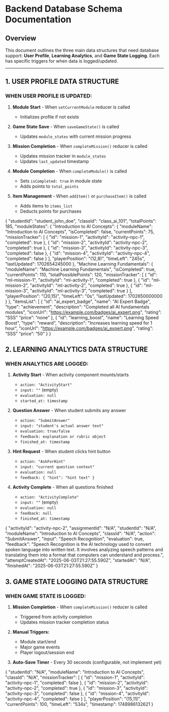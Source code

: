# Backend Database Schema Documentation

## Overview
This document outlines the three main data structures that need database support: **User Profile**, **Learning Analytics**, and **Game State Logging**. Each has specific triggers for when data is logged/updated.

---

## 1. USER PROFILE DATA STRUCTURE


### **WHEN USER PROFILE IS UPDATED:**

1. **Module Start** - When `setCurrentModule` reducer is called
   - Initializes profile if not exists

2. **Game State Save** - When `saveGameState()` is called 
   - Updates `module_states` with current mission progress

3. **Mission Completion** - When `completeMission()` reducer is called
   - Updates mission tracker in `module_states`
   - Updates `last_updated` timestamp

4. **Module Completion** - When `completeModule()` is called
   - Sets `isCompleted: true` in module state
   - Adds points to `total_points`

5. **Item Management** - When `addItem()` or `purchaseItem()` is called
   - Adds items to `items_list`
   - Deducts points for purchases



{
  "studentId": "student_john_doe",
  "classId": "class_ai_101",
  "totalPoints": 185,
  "moduleStates": {
    "Introduction to AI Concepts": {
      "moduleName": "Introduction to AI Concepts",
      "isCompleted": false,
      "currentPoints": 75,
      "missionTracker": [
        {
          "id": "mission-1",
          "activityId": "activity-npc-1",
          "completed": true
        },
        {
          "id": "mission-2", 
          "activityId": "activity-npc-2",
          "completed": true
        },
        {
          "id": "mission-3",
          "activityId": "activity-npc-3",
          "completed": false
        },
        {
          "id": "mission-4",
          "activityId": "activity-npc-4",
          "completed": false
        }
      ],
      "playerPosition": "(12,8)",
      "timeLeft": "245s",
      "lastUpdated": 1702654245000
    },
    "Machine Learning Fundamentals": {
      "moduleName": "Machine Learning Fundamentals",
      "isCompleted": true,
      "currentPoints": 110,
      "totalPossiblePoints": 120,
      "missionTracker": [
        {
          "id": "ml-mission-1",
          "activityId": "ml-activity-1",
          "completed": true
        },
        {
          "id": "ml-mission-2",
          "activityId": "ml-activity-2", 
          "completed": true
        },
        {
          "id": "ml-mission-3",
          "activityId": "ml-activity-3",
          "completed": true
        }
      ],
      "playerPosition": "(20,15)",
      "timeLeft": "0s",
      "lastUpdated": 1702650000000
    }
  },
  "itemsList": [
    {
      "id": "ai_expert_badge",
      "name": "AI Expert Badge",
      "type": "achievement",
      "description": "Completed all AI fundamentals modules",
      "iconUrl": "https://example.com/badges/ai_expert.png",
      “rating”: “SSS”
      “price”: “none”
    },
    {
      "id": "learning_boost",
      "name": "Learning Speed Boost",
      "type": "reward", 
      "description": "Increases learning speed for 1 hour",
      "iconUrl": "https://example.com/badges/ai_expert.png",
      “rating”: “SSS”
      “price”: “50”
    }
}


## 2. LEARNING ANALYTICS DATA STRUCTURE

### **WHEN ANALYTICS ARE LOGGED:**

1. **Activity Start** - When activity component mounts/starts
   - `action: "ActivityStart"`
   - `input: ""` (empty)
   - `evaluation: null`
   - `started_at: timestamp`

2. **Question Answer** - When student submits any answer
   - `action: "SubmitAnswer"`
   - `input: "student's actual answer text"`
   - `evaluation: true/false`
   - `feedback: explanation or rubric object`
   - `finished_at: timestamp`

3. **Hint Request** - When student clicks hint button
   - `action: "AskForHint"`
   - `input: "current question context"`
   - `evaluation: null`
   - `feedback: { "hint": "hint text" }`

4. **Activity Complete** - When all questions finished
   - `action: "ActivityComplete"`
   - `input: ""` (empty)
   - `evaluation: null`
   - `feedback: null`
   - `finished_at: timestamp`


{
    "activityId": "activity-npc-2",
    "assignmentId": "N/A",
    "studentId": "N/A",
    "moduleName": "Introduction to AI Concepts",
    "classId": "N/A",
    "action": "SubmitAnswer",
    "input": "Speech Recognition",
    "evaluation": true,
    "feedback": "Speech Recognition is the AI technology used to convert spoken language into written text. It involves analyzing speech patterns and translating them into a format that computers can understand and process.",
    "attemptCreatedAt": "2025-06-03T21:27:55.590Z",
    "startedAt": "N/A",
    "finishedAt": "2025-06-03T21:27:55.590Z"
}


## 3. GAME STATE LOGGING DATA STRUCTURE


### **WHEN GAME STATE IS LOGGED:**


1. **Mission Completion** - When `completeMission()` reducer is called
   - Triggered from activity completion
   - Updates mission tracker completion status

2. **Manual Triggers:**
   - Module start/end
   - Major game events
   - Player logout/session end

3. **Auto-Save Timer** - Every 30 seconds (configurable, not implement yet)




{
    "studentId": "N/A",
    "moduleName": "Introduction to AI Concepts",
    "classId": "N/A",
    "missionTracker": [
        {
            "id": "mission-1",
            "activityId": "activity-npc-1",
            "completed": false
        },
        {
            "id": "mission-2",
            "activityId": "activity-npc-2",
            "completed": true
        },
        {
            "id": "mission-3",
            "activityId": "activity-npc-3",
            "completed": false
        },
        {
            "id": "mission-4",
            "activityId": "activity-npc-4",
            "completed": false
        }
    ],
    "playerPosition": "(15,11)",
    "currentPoints": 100,
    "timeLeft": "534s",
    "timestamp": 1748986132621
}


